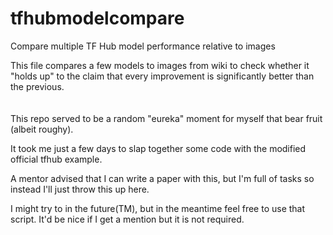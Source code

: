 # tfhubmodelcompare
Compare multiple TF Hub model performance relative to images

This file compares a few models to images from wiki to check whether it "holds up" to the claim that every improvement is significantly better than the previous.
<br><br><br>
This repo served to be a random "eureka" moment for myself that bear fruit (albeit roughy).

It took me just a few days to slap together some code with the modified official tfhub example.

A mentor advised that I can write a paper with this, but I'm full of tasks so instead I'll just throw this up here.

I might try to in the future(TM), but in the meantime feel free to use that script. It'd be nice if I get a mention but it is not required.
